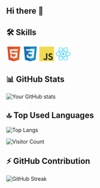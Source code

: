 ## Hi there 👋

## 🛠 Skills

<div align="left">
  <img src="https://raw.githubusercontent.com/devicons/devicon/master/icons/html5/html5-original.svg" alt="HTML" width="40" height="40"/>
  <img src="https://raw.githubusercontent.com/devicons/devicon/master/icons/css3/css3-original.svg" alt="CSS" width="40" height="40"/>
  <img src="https://raw.githubusercontent.com/devicons/devicon/master/icons/javascript/javascript-original.svg" alt="JavaScript" width="40" height="40"/>
  <img src="https://raw.githubusercontent.com/devicons/devicon/master/icons/react/react-original.svg" alt="React" width="40" height="40"/>
</div>

## 📊 GitHub Stats

![Your GitHub stats](https://github-readme-stats.vercel.app/api?username=tursinbekjumabaev&show_icons=true&theme=tokyonight)

## 🔝 Top Used Languages

![Top Langs](https://github-readme-stats.vercel.app/api/top-langs/?username=tursinbekjumabaev&layout=compact&theme=tokyonight)

![Visitor Count](https://komarev.com/ghpvc/?username=tursinbekjumabaev&style=flat-square)

## ⚡ GitHub Contribution

![GitHub Streak](https://streak-stats.demolab.com?user=tursinbekjumabaev&theme=tokyonight)


<!--
**tursinbekjumabaev/tursinbekjumabaev** is a ✨ _special_ ✨ repository because its `README.md` (this file) appears on your GitHub profile.

Here are some ideas to get you started:

- 🔭 I’m currently working on ...
- 🌱 I’m currently learning ...
- 👯 I’m looking to collaborate on ...
- 🤔 I’m looking for help with ...
- 💬 Ask me about ...
- 📫 How to reach me: ...
- 😄 Pronouns: ...
- ⚡ Fun fact: ...
-->
